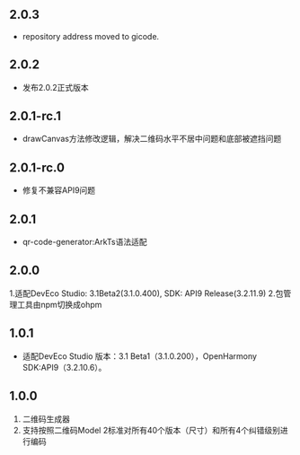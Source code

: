## 2.0.3

- repository address moved to gicode.

## 2.0.2

- 发布2.0.2正式版本

## 2.0.1-rc.1

- drawCanvas方法修改逻辑，解决二维码水平不居中问题和底部被遮挡问题

## 2.0.1-rc.0

- 修复不兼容API9问题

## 2.0.1

- qr-code-generator:ArkTs语法适配

## 2.0.0

1.适配DevEco Studio: 3.1Beta2(3.1.0.400), SDK: API9 Release(3.2.11.9)
2.包管理工具由npm切换成ohpm

## 1.0.1

- 适配DevEco Studio 版本：3.1 Beta1（3.1.0.200），OpenHarmony SDK:API9（3.2.10.6）。

## 1.0.0

1. 二维码生成器
2. 支持按照二维码Model 2标准对所有40个版本（尺寸）和所有4个纠错级别进行编码


